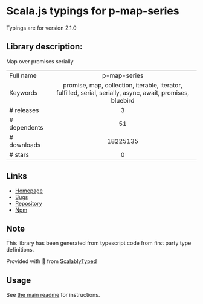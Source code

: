 
# Scala.js typings for p-map-series

Typings are for version 2.1.0

## Library description:
Map over promises serially

|                    |                 |
| ------------------ | :-------------: |
| Full name          | p-map-series |
| Keywords           | promise, map, collection, iterable, iterator, fulfilled, serial, serially, async, await, promises, bluebird |
| # releases         | 3 |
| # dependents       | 51 |
| # downloads        | 18225135 |
| # stars            | 0 |

## Links
- [Homepage](https://github.com/sindresorhus/p-map-series#readme)
- [Bugs](https://github.com/sindresorhus/p-map-series/issues)
- [Repository](https://github.com/sindresorhus/p-map-series)
- [Npm](https://www.npmjs.com/package/p-map-series)
    


## Note
This library has been generated from typescript code from first party type definitions.

Provided with :purple_heart: from [ScalablyTyped](https://github.com/oyvindberg/ScalablyTyped)

## Usage
See [the main readme](../../readme.md) for instructions.


